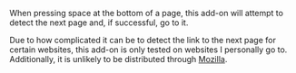 When pressing space at the bottom of a page, this add-on will attempt to detect the next page and, if successful, go to it.

Due to how complicated it can be to detect the link to the next page for certain websites, this add-on is only tested on websites I personally go to. Additionally, it is unlikely to be distributed through [Mozilla](https://addons.mozilla.org/en-US/developers/).
